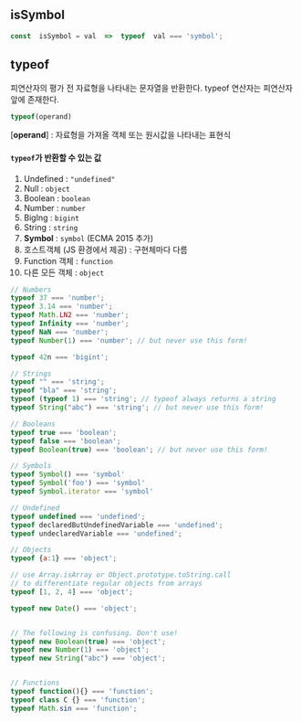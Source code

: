 ## isSymbol

 ```javascript
const  isSymbol = val  =>  typeof  val === 'symbol';
```

  

## typeof
피연산자의 평가 전 자료형을 나타내는 문자열을 반환한다.
typeof 연산자는 피연산자 앞에 존재한다.

```javascript
typeof(operand)
```
[**operand**] : 자료형을 가져올 객체 또는 원시값을 나타내는 표현식


#### `typeof`가 반환할 수 있는 값
1.  Undefined :  `"undefined"`
2. Null : `object`
3. Boolean : `boolean`
4. Number : `number`
5. BigIng : `bigint`
6. String : `string`
7. **Symbol** : `symbol` (ECMA 2015 추가)
8. 호스트객체 (JS 환경에서 제공) : 구현체마다 다름
9.  Function 객체 : `function`
10. 다른 모든 객체 : `object` 

```javascript
// Numbers
typeof 37 === 'number';
typeof 3.14 === 'number';
typeof Math.LN2 === 'number';
typeof Infinity === 'number';
typeof NaN === 'number';
typeof Number(1) === 'number'; // but never use this form!

typeof 42n === 'bigint';

// Strings
typeof "" === 'string';
typeof "bla" === 'string';
typeof (typeof 1) === 'string'; // typeof always returns a string
typeof String("abc") === 'string'; // but never use this form!

// Booleans
typeof true === 'boolean';
typeof false === 'boolean';
typeof Boolean(true) === 'boolean'; // but never use this form!

// Symbols
typeof Symbol() === 'symbol'
typeof Symbol('foo') === 'symbol'
typeof Symbol.iterator === 'symbol'

// Undefined
typeof undefined === 'undefined';
typeof declaredButUndefinedVariable === 'undefined';
typeof undeclaredVariable === 'undefined';

// Objects
typeof {a:1} === 'object';

// use Array.isArray or Object.prototype.toString.call
// to differentiate regular objects from arrays
typeof [1, 2, 4] === 'object';

typeof new Date() === 'object';


// The following is confusing. Don't use!
typeof new Boolean(true) === 'object';
typeof new Number(1) === 'object';
typeof new String("abc") === 'object';


// Functions
typeof function(){} === 'function';
typeof class C {} === 'function';
typeof Math.sin === 'function';
```